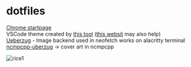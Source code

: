 # dotfiles
[Chrome startpage](https://github.com/PrettyCoffee/fluidity)  
VSCode theme created by [this tool](https://medium.com/wearelaika/vscode-create-your-own-custom-theme-extension-96c67bd753f6)  ([this websit](https://themes.vscode.one/) may also help)   
[Ueberzug](https://github.com/seebye/ueberzug) - Image backend used in neofetch works on alacritty terminal  
[ncmpcpp-uberzug](https://github.com/alnj/ncmpcpp-ueberzug) -> cover art in ncmpcpp
  
![rice1](https://user-images.githubusercontent.com/61148691/117220247-81c75980-ae0f-11eb-9011-ca8d971ad209.jpg)  
